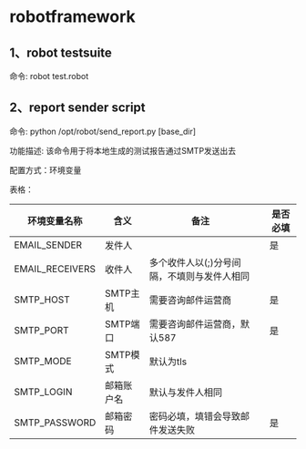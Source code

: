 # robotframework

## 1、robot testsuite

命令: robot test.robot

## 2、report sender script

命令: python /opt/robot/send_report.py [base_dir]

功能描述: 该命令用于将本地生成的测试报告通过SMTP发送出去

配置方式：环境变量

表格：

| 环境变量名称          | 含义     | 备注                      |      | 是否必填 |
| --------------- | ------ | ----------------------- | ---- | ---- |
| EMAIL_SENDER    | 发件人    |                         |      | 是    |
| EMAIL_RECEIVERS | 收件人    | 多个收件人以(;)分号间隔，不填则与发件人相同 |      |      |
| SMTP_HOST       | SMTP主机 | 需要咨询邮件运营商               |      | 是    |
| SMTP_PORT       | SMTP端口 | 需要咨询邮件运营商，默认587         |      | 是    |
| SMTP_MODE       | SMTP模式 | 默认为tls                  |      |      |
| SMTP_LOGIN      | 邮箱账户名  | 默认与发件人相同                |      |      |
| SMTP_PASSWORD   | 邮箱密码   | 密码必填，填错会导致邮件发送失败        |      | 是    |

